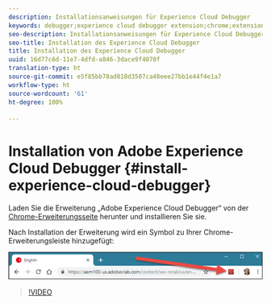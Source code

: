 ```yaml
---
description: Installationsanweisungen für Experience Cloud Debugger
keywords: debugger;experience cloud debugger extension;chrome;extension;install
seo-description: Installationsanweisungen für Experience Cloud Debugger
seo-title: Installation des Experience Cloud Debugger
title: Installation des Experience Cloud Debugger
uuid: 16d77c6d-11e7-4dfd-a846-3dace9f4070f
translation-type: ht
source-git-commit: e5f85bb78ad818d3507ca48eee27bb1e44f4e1a7
workflow-type: ht
source-wordcount: '61'
ht-degree: 100%

---
```



# Installation von Adobe Experience Cloud Debugger {#install-experience-cloud-debugger}

Laden Sie die Erweiterung „Adobe Experience Cloud Debugger“ von der [Chrome-Erweiterungsseite](https://chrome.google.com/webstore/detail/adobe-experience-cloud-de/ocdmogmohccmeicdhlhhgepeaijenapj) herunter und installieren Sie sie.

Nach Installation der Erweiterung wird ein Symbol zu Ihrer Chrome-Erweiterungsleiste hinzugefügt:

![](assets/start-icon.jpg)

>[!VIDEO](https://video.tv.adobe.com/v/23114t2/?captions=ger)
